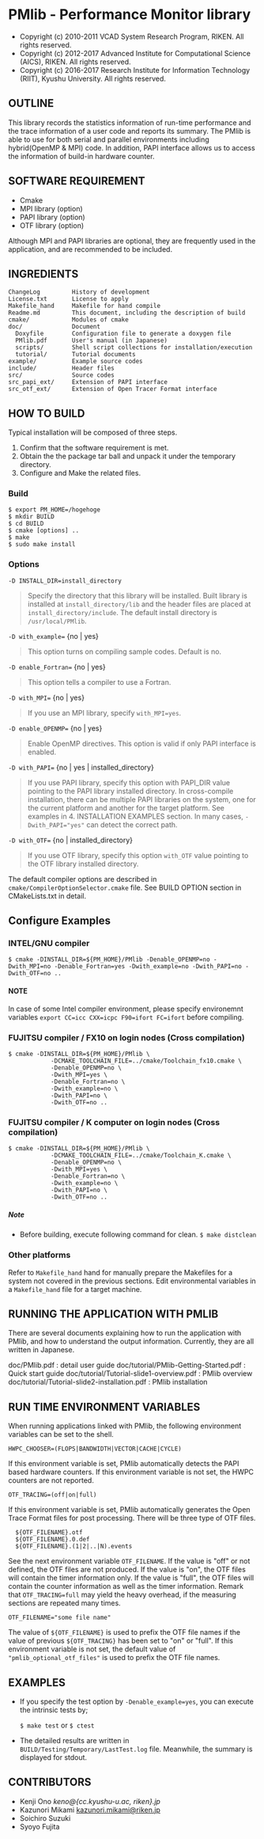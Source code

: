 # PMlib - Performance Monitor library

* Copyright (c) 2010-2011 VCAD System Research Program, RIKEN. All rights reserved.
* Copyright (c) 2012-2017 Advanced Institute for Computational Science (AICS), RIKEN. All rights reserved.
* Copyright (c) 2016-2017 Research Institute for Information Technology (RIIT), Kyushu University. All rights reserved.

## OUTLINE

This library records the statistics information of run-time performance and the trace information of a user code and reports its summary. The PMlib is able to use for both serial and parallel environments including hybrid(OpenMP & MPI) code. In addition, PAPI interface allows us to access the information of build-in hardware counter.

## SOFTWARE REQUIREMENT
- Cmake
- MPI library  (option)
- PAPI library (option)
- OTF library (option)

Although MPI and PAPI libraries are optional, they are frequently used in the application, and are recommended to be included.


## INGREDIENTS
~~~
ChangeLog         History of development
License.txt       License to apply
Makefile_hand     Makefile for hand compile
Readme.md         This document, including the description of build
cmake/            Modules of cmake
doc/              Document
  Doxyfile        Configuration file to generate a doxygen file
  PMlib.pdf       User's manual (in Japanese)
  scripts/        Shell script collections for installation/execution
  tutorial/       Tutorial documents
example/          Example source codes
include/          Header files
src/              Source codes
src_papi_ext/     Extension of PAPI interface
src_otf_ext/      Extension of Open Tracer Format interface
~~~

## HOW TO BUILD

Typical installation will be composed of three steps.

1. Confirm that the software requirement is met.
2. Obtain the the package tar ball and unpack it under the temporary directory.
3. Configure and Make the related files.

### Build

~~~
$ export PM_HOME=/hogehoge
$ mkdir BUILD
$ cd BUILD
$ cmake [options] ..
$ make
$ sudo make install
~~~


### Options

`-D INSTALL_DIR=install_directory`

>  Specify the directory that this library will be installed. Built library is installed at `install_directory/lib` and the header files are placed at `install_directory/include`. The default install directory is `/usr/local/PMlib`.

`-D with_example=` {no | yes}

>  This option turns on compiling sample codes. Default is no.

`-D enable_Fortran=` {no | yes}

> This option tells a compiler to use a Fortran.

`-D with_MPI=` {no | yes}

>  If you use an MPI library, specify `with_MPI=yes`.

`-D enable_OPENMP=` {no | yes}

> Enable OpenMP directives. This option is valid if only PAPI interface is enabled.

`-D with_PAPI=` {no | yes | installed_directory}

>  If you use PAPI library, specify this option with PAPI_DIR value pointing to the PAPI library installed directory. In cross-compile installation, there can be multiple PAPI libraries on the system, one for the current platform and another for the target platform. See examples in 4. INSTALLATION EXAMPLES section. In many cases, `-Dwith_PAPI="yes"` can detect the correct path.

`-D with_OTF=` {no | installed_directory}

>  If you use OTF library, specify this option `with_OTF` value pointing to the OTF library installed directory.

The default compiler options are described in `cmake/CompilerOptionSelector.cmake` file. See BUILD OPTION section in CMakeLists.txt in detail.


## Configure Examples

### INTEL/GNU compiler

~~~
$ cmake -DINSTALL_DIR=${PM_HOME}/PMlib -Denable_OPENMP=no -Dwith_MPI=no -Denable_Fortran=yes -Dwith_example=no -Dwith_PAPI=no -Dwith_OTF=no ..
~~~

#### NOTE
In case of some Intel compiler environment, please specify environemnt variables
`export CC=icc CXX=icpc F90=ifort FC=ifort`
before compiling.


### FUJITSU compiler / FX10 on login nodes (Cross compilation)
~~~
$ cmake -DINSTALL_DIR=${PM_HOME}/PMlib \
            -DCMAKE_TOOLCHAIN_FILE=../cmake/Toolchain_fx10.cmake \
            -Denable_OPENMP=no \
            -Dwith_MPI=yes \
            -Denable_Fortran=no \
            -Dwith_example=no \
            -Dwith_PAPI=no \
            -Dwith_OTF=no ..
~~~


### FUJITSU compiler / K computer on login nodes (Cross compilation)

~~~
$ cmake -DINSTALL_DIR=${PM_HOME}/PMlib \
            -DCMAKE_TOOLCHAIN_FILE=../cmake/Toolchain_K.cmake \
            -Denable_OPENMP=no \
            -Dwith_MPI=yes \
            -Denable_Fortran=no \
            -Dwith_example=no \
            -Dwith_PAPI=no \
            -Dwith_OTF=no ..
~~~


##### Note
- Before building, execute following command for clean. `$ make distclean`


### Other platforms

Refer to `Makefile_hand` hand for manually prepare the Makefiles for
a system not covered in the previous sections.
Edit environmental variables in a `Makefile_hand` file for a target machine.


## RUNNING THE APPLICATION WITH PMLIB

There are several documents explaining how to run the application with PMlib, and how to understand the output information.
Currently, they are all written in Japanese.

doc/PMlib.pdf                                 : detail user guide
doc/tutorial/PMlib-Getting-Started.pdf 			  : Quick start guide
doc/tutorial/Tutorial-slide1-overview.pdf		  : PMlib overview
doc/tutorial/Tutorial-slide2-installation.pdf	: PMlib installation


## RUN TIME ENVIRONMENT VARIABLES

When running applications linked with PMlib, the following
environment variables can be set to the shell.

`HWPC_CHOOSER=(FLOPS|BANDWIDTH|VECTOR|CACHE|CYCLE)`

If this environment variable is set, PMlib automatically detects the PAPI based hardware counters. If this environment variable is not set, the HWPC counters are not reported.

`OTF_TRACING=(off|on|full)`

If this environment variable is set, PMlib automatically generates the Open Trace Format files for post processing. There will be three type of OTF files.

~~~
  ${OTF_FILENAME}.otf
  ${OTF_FILENAME}.0.def
  ${OTF_FILENAME}.(1|2|..|N).events
~~~

See the next environment variable `OTF_FILENAME`. If the value is "off" or not defined, the OTF files are not produced. If the value is "on", the OTF files will contain the timer information only. If the value is "full", the OTF files will contain the counter information as well as the timer information. Remark that `OTF_TRACING=full` may yield the heavy overhead, if the measuring sections are repeated many times.

`OTF_FILENAME="some file name"`

The value of `${OTF_FILENAME}` is used to prefix the OTF file names if the value of previous `${OTF_TRACING}` has been set to "on" or "full". If this environment variable is not set, the default value of `"pmlib_optional_otf_files"` is used to prefix the OTF file names.


## EXAMPLES

* If you specify the test option by `-Denable_example=yes`, you can
execute the intrinsic tests by;

	`$ make test` or `$ ctest`

* The detailed results are written in `BUILD/Testing/Temporary/LastTest.log` file.
Meanwhile, the summary is displayed for stdout.




## CONTRIBUTORS

* Kenji     Ono      *keno@{cc.kyushu-u.ac, riken}.jp*
* Kazunori  Mikami   kazunori.mikami@riken.jp
* Soichiro  Suzuki
* Syoyo     Fujita
